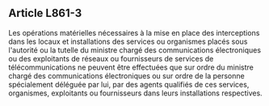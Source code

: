 Article L861-3
----
Les opérations matérielles nécessaires à la mise en place des interceptions dans
les locaux et installations des services ou organismes placés sous l'autorité ou
la tutelle du ministre chargé des communications électroniques ou des
exploitants de réseaux ou fournisseurs de services de télécommunications ne
peuvent être effectuées que sur ordre du ministre chargé des communications
électroniques ou sur ordre de la personne spécialement déléguée par lui, par des
agents qualifiés de ces services, organismes, exploitants ou fournisseurs dans
leurs installations respectives.
